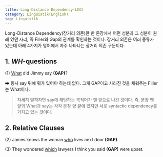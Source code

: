 ```yaml
---
title: Long-Distance Dependency(LDD)
category: Linguistik(English)
tag: Linguistik
---
```

Long-Distance Dependency(장거리 의존)란 한 문장에서 어떤 성분과 그 성분이 원래 있던 자리, 즉 Filler와 Gap의 관계를 확인하는 것이다. 장거리 의존은 여러 종류가 있는데 아래 4가지가 영어에서 자주 나타나는 장거리 의존 구문이다.

## 1. *WH*-questions

(1) <U>What</U> did Jimmy say **(GAP)**?

&#10145; 동사 say 뒤에 뭐가 있어야 하는데 없다. 그게 GAP이고 사라진 것을 채워주는 Filler는 What이다.

> 자세히 말하자면 say에 해당하는 목적어가 맨 앞으로 나간 것이다. 즉, 문장 맨 앞의 What과 say는 각각 문장 양 끝에 있지만 서로 syntactic dependency를 가지고 있는 것이다.

## 2. Relative Clauses

(2) James knows the woman <U>who</U> lives next door **(GAP)**.

(3) They wondered <U>which</U> lawyers I think you said **(GAP)** were upset.
